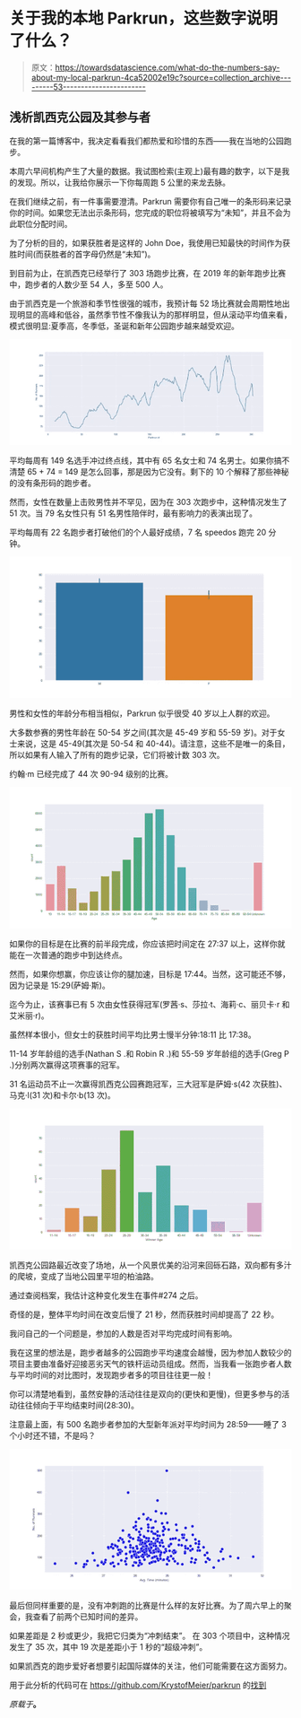 # 关于我的本地 Parkrun，这些数字说明了什么？

> 原文：<https://towardsdatascience.com/what-do-the-numbers-say-about-my-local-parkrun-4ca52002e19c?source=collection_archive---------53----------------------->

## 浅析凯西克公园及其参与者

在我的第一篇博客中，我决定看看我们都热爱和珍惜的东西——我在当地的公园跑步。

本周六早间机构产生了大量的数据。我试图检索(主观上)最有趣的数字，以下是我的发现。所以，让我给你展示一下你每周跑 5 公里的来龙去脉。

在我们继续之前，有一件事需要澄清。Parkrun 需要你有自己唯一的条形码来记录你的时间。如果您无法出示条形码，您完成的职位将被填写为“未知”，并且不会为此职位分配时间。

为了分析的目的，如果获胜者是这样的 John Doe，我使用已知最快的时间作为获胜时间(而获胜者的首字母仍然是“未知”)。

到目前为止，在凯西克已经举行了 303 场跑步比赛，在 2019 年的新年跑步比赛中，跑步者的人数少至 54 人，多至 500 人。

由于凯西克是一个旅游和季节性很强的城市，我预计每 52 场比赛就会周期性地出现明显的高峰和低谷，虽然季节性不像我认为的那样明显，但从滚动平均值来看，模式很明显:夏季高，冬季低，圣诞和新年公园跑步越来越受欢迎。

![](img/e49bfb4091b4655727056b7b1740ba69.png)

平均每周有 149 名选手冲过终点线，其中有 65 名女士和 74 名男士。如果你搞不清楚 65 + 74 = 149 是怎么回事，那是因为它没有。剩下的 10 个解释了那些神秘的没有条形码的跑步者。

然而，女性在数量上击败男性并不罕见，因为在 303 次跑步中，这种情况发生了 51 次。当 79 名女性只有 51 名男性陪伴时，最有影响力的表演出现了。

平均每周有 22 名跑步者打破他们的个人最好成绩，7 名 speedos 跑完 20 分钟。

![](img/2117ee95a85299f486f2ba82cb579755.png)

男性和女性的年龄分布相当相似，Parkrun 似乎很受 40 岁以上人群的欢迎。

大多数参赛的男性年龄在 50-54 岁之间(其次是 45-49 岁和 55-59 岁)。对于女士来说，这是 45-49(其次是 50-54 和 40-44)。请注意，这些不是唯一的条目，所以如果有人输入了所有的跑步记录，它们将被计数 303 次。

约翰·m 已经完成了 44 次 90-94 级别的比赛。

![](img/0218262872fc76be8d676c9213b725c1.png)

如果你的目标是在比赛的前半段完成，你应该把时间定在 27:37 以上，这样你就能在一次普通的跑步中到达终点。

然而，如果你想赢，你应该让你的腿加速，目标是 17:44。当然，这可能还不够，因为记录是 15:29(萨姆·斯)。

迄今为止，该赛事已有 5 次由女性获得冠军(罗茜·s、莎拉·t、海莉·c、丽贝卡·r 和艾米丽·r)。

虽然样本很小，但女士的获胜时间平均比男士慢半分钟:18:11 比 17:38。

11-14 岁年龄组的选手(Nathan S .和 Robin R .)和 55-59 岁年龄组的选手(Greg P .)分别两次赢得这项赛事的冠军。

31 名运动员不止一次赢得凯西克公园赛跑冠军，三大冠军是萨姆·s(42 次获胜)、马克·l(31 次)和卡尔·b(13 次)。

![](img/db721c47902e2e7a6959860f23ae5c3e.png)

凯西克公园路最近改变了场地，从一个风景优美的沿河来回砾石路，双向都有多汁的爬坡，变成了当地公园里平坦的柏油路。

通过查阅档案，我估计这种变化发生在事件#274 之后。

奇怪的是，整体平均时间在改变后慢了 21 秒，然而获胜时间却提高了 22 秒。

我问自己的一个问题是，参加的人数是否对平均完成时间有影响。

我在这里的想法是，跑步者越多的公园跑步平均速度会越慢，因为参加人数较少的项目主要由准备好迎接恶劣天气的铁杆运动员组成。然而，当我看一张跑步者人数与平均时间的对比图时，发现跑步者多的项目往往更一般！

你可以清楚地看到，虽然安静的活动往往是双向的(更快和更慢)，但更多参与的活动往往倾向于平均结束时间(28:30)。

注意最上面，有 500 名跑步者参加的大型新年派对平均时间为 28:59——睡了 3 个小时还不错，不是吗？

![](img/70800c6652c0f9eb82e0c841115e91b7.png)

最后但同样重要的是，没有冲刺跑的比赛是什么样的友好比赛。为了周六早上的聚会，我查看了前两个已知时间的差异。

如果差距是 2 秒或更少，我把它归类为“冲刺结束”。
在 303 个项目中，这种情况发生了 35 次，其中 19 次是差距小于 1 秒的“超级冲刺”。

如果凯西克的跑步爱好者想要引起国际媒体的关注，他们可能需要在这方面努力。

用于此分析的代码可在 https://github.com/KrystofMeier/parkrun 的[找到](https://github.com/KrystofMeier/parkrun)

*原载于*[](https://datapotato.blogspot.com/2020/05/keswick-parkrun.html)**。**